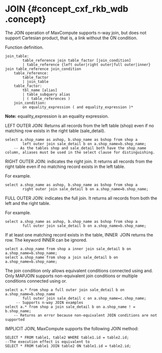 # JOIN {#concept_cxf_rkb_wdb .concept}

The JOIN operation of MaxCompute supports n-way join, but does not support Cartesian product, that is, a link without the ON condition.

Function definition.

```
join_table:
        table_reference join table_factor [join_condition]
        | table_reference {left outer|right outer|full outer|inner} join table_reference join_condition
    table_reference:
        table_factor
        | join_table
    table_factor:
        tbl_name [alias]
        | table_subquery alias
        | ( table_references )
    join_condition:
        on equality_expression ( and equality_expression )*
```

**Note:** equality\_expression is an equality expression.

LEFT OUTER JOIN: Returns all records from the left table \(shop\) even if no matching row exists in the right table \(sale\_detail\).

```
select a.shop_name as ashop, b.shop_name as bshop from shop a
        left outer join sale_detail b on a.shop_name=b.shop_name;
    -- As the tables shop and sale_detail both have the shop_name column, aliases must be used in the select clause for distinguishing.
```

RIGHT OUTER JOIN: indicates the right join. It returns all records from the right table even if no matching record exists in the left table.

For example.

```
select a.shop_name as ashop, b.shop_name as bshop from shop a
        right outer join sale_detail b on a.shop_name=b.shop_name;
```

FULL OUTER JOIN: indicates the full join. It returns all records from both the left and the right table.

For example.

```
select a.shop_name as ashop, b.shop_name as bshop from shop a
        full outer join sale_detail b on a.shop_name=b.shop_name;
```

If at least one matching record exists in the table, INNER  JOIN returns the row. The keyword INNER can be ignored.

```
select a.shop_name from shop a inner join sale_detail b on a.shop_name=b.shop_name;
select a.shop_name from shop a join sale_detail b on a.shop_name=b.shop_name;
```

The join condition only allows equivalent conditions connected using and. Only MAPJOIN supports non-equivalent join conditions or multiple conditions connected using or.

```
select a.* from shop a full outer join sale_detail b on a.shop_name=b.shop_name
        full outer join sale_detail c on a.shop_name=c.shop_name;
     -- Supports n-way JOIN examples
select a.* from shop a join sale_detail b on a.shop_name ! = b.shop_name;
    -- Returns an error because non-equivalent JOIN conditions are not supported
```

IMPLICIT JOIN, MaxCompute supports the following JOIN method:

```
SELECT * FROM table1, table2 WHERE table1.id = table2.id;
--The execution effect is equivalent to
SELECT * FROM table1 JOIN table2 ON table1.id = table2.id;
```

